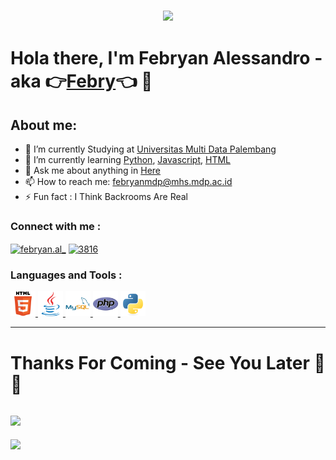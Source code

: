 # <h3 align="center">![](https://media.tenor.com/gabMJozKmfsAAAAM/luigi-spin.gif)</h3>
#
# Hola there, I'm Febryan Alessandro - aka 👉[Febry](https://www.youtube.com/watch?v=xvFZjo5PgG0)👈 👋

## About me:
- 🔭 I’m currently Studying at [Universitas Multi Data Palembang](https://mdp.ac.id/)
- 🌱 I’m currently learning [Python](https://blog.rumahweb.com/python-adalah/), [Javascript](https://www.dicoding.com/blog/apa-itu-javascript-fungsi-dan-contohnya/), [HTML](https://www.hostinger.co.id/tutorial/apa-itu-html)
- 💬 Ask me about anything in [Here](https://instagram.com/febryan.al_?igshid=ZDdkNTZiNTM=)
- 📫 How to reach me: [febryanmdp@mhs.mdp.ac.id](mailto:febryanmdp@mhs.mdp.ac.id)
- ⚡ Fun fact : I Think Backrooms Are Real

### Connect with me :

<p align="left">
<a href="https://instagram.com/febryan.al_" target="blank"><img align="center" src="https://raw.githubusercontent.com/rahuldkjain/github-profile-readme-generator/master/src/images/icons/Social/instagram.svg" alt="febryan.al_" height="30" width="40" /></a>
<a href="https://discord.gg/3816" target="blank"><img align="center" src="https://raw.githubusercontent.com/rahuldkjain/github-profile-readme-generator/master/src/images/icons/Social/discord.svg" alt="3816" height="30" width="40" /></a>
</p>

### Languages and Tools :

<p align="left"> <a href="https://www.w3.org/html/" target="_blank" rel="noreferrer"> <img src="https://raw.githubusercontent.com/devicons/devicon/master/icons/html5/html5-original-wordmark.svg" alt="html5" width="40" height="40"/> </a> <a href="https://www.java.com" target="_blank" rel="noreferrer"> <img src="https://raw.githubusercontent.com/devicons/devicon/master/icons/java/java-original.svg" alt="java" width="40" height="40"/> </a> <a href="https://www.mysql.com/" target="_blank" rel="noreferrer"> <img src="https://raw.githubusercontent.com/devicons/devicon/master/icons/mysql/mysql-original-wordmark.svg" alt="mysql" width="40" height="40"/> </a> <a href="https://www.php.net" target="_blank" rel="noreferrer"> <img src="https://raw.githubusercontent.com/devicons/devicon/master/icons/php/php-original.svg" alt="php" width="40" height="40"/> </a> <a href="https://www.python.org" target="_blank" rel="noreferrer"> <img src="https://raw.githubusercontent.com/devicons/devicon/master/icons/python/python-original.svg" alt="python" width="40" height="40"/> </a> </p>

---

# Thanks For Coming - See You Later 👋 👋
![](https://www.gifcen.com/wp-content/uploads/2021/08/waving-gif-15.gif)
---
[![](https://visitcount.itsvg.in/api?id=SrFebry&label=Views&color=0&icon=1&pretty=true)](https://visitcount.itsvg.in)
